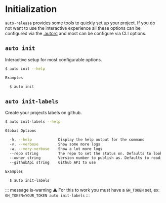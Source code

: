 # Initialization

`auto-release` provides some tools to quickly set up your project. If you do not want to use the interactive experience all these options can be configured via the [.autorc](./autorc.md) and most can be configure via CLI options.

## `auto init`

Interactive setup for most configurable options.

```sh
$ auto init --help

Examples

  $ auto init
```

## `auto init-labels`

Create your projects labels on github.

```sh
$ auto init-labels --help

Global Options

  -h, --help            Display the help output for the command
  -v, --verbose         Show some more logs
  -w, --very-verbose    Show a lot more logs
  --repo string         The repo to set the status on. Defaults to looking in the package.json
  --owner string        Version number to publish as. Defaults to reading from the package.json
  --githubApi string    Github API to use

Examples

  $ auto init-labels
```

::: message is-warning
:warning: For this to work you must have a `GH_TOKEN` set, ex: `GH_TOKEN=YOUR_TOKEN auto init-labels`
:::
